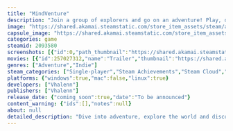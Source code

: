 ```yaml
---
title: "MindVenture"
description: "Join a group of explorers and go on an adventure! Play, discover and create your own adventures to share with your friends."
image: "https://shared.akamai.steamstatic.com/store_item_assets/steam/apps/2093580/header.jpg?t=1729600449"
capsule_image: "https://shared.akamai.steamstatic.com/store_item_assets/steam/apps/2093580/capsule_231x87.jpg?t=1729600449"
categories: game
steamid: 2093580
screenshots: [{"id":0,"path_thumbnail":"https://shared.akamai.steamstatic.com/store_item_assets/steam/apps/2093580/ss_0356bf27f08cba21b8ee43a8d6d82560279475a3.600x338.jpg?t=1729600449","path_full":"https://shared.akamai.steamstatic.com/store_item_assets/steam/apps/2093580/ss_0356bf27f08cba21b8ee43a8d6d82560279475a3.1920x1080.jpg?t=1729600449"},{"id":1,"path_thumbnail":"https://shared.akamai.steamstatic.com/store_item_assets/steam/apps/2093580/ss_e626dec037c7c7edb0a18c83c7694a10d0315c5f.600x338.jpg?t=1729600449","path_full":"https://shared.akamai.steamstatic.com/store_item_assets/steam/apps/2093580/ss_e626dec037c7c7edb0a18c83c7694a10d0315c5f.1920x1080.jpg?t=1729600449"},{"id":5,"path_thumbnail":"https://shared.akamai.steamstatic.com/store_item_assets/steam/apps/2093580/ss_e82fdf064ded64fbb6999dc5896ad0f647321730.600x338.jpg?t=1729600449","path_full":"https://shared.akamai.steamstatic.com/store_item_assets/steam/apps/2093580/ss_e82fdf064ded64fbb6999dc5896ad0f647321730.1920x1080.jpg?t=1729600449"},{"id":6,"path_thumbnail":"https://shared.akamai.steamstatic.com/store_item_assets/steam/apps/2093580/ss_9d164466b8867897349e57137bd2b75afd4e8c81.600x338.jpg?t=1729600449","path_full":"https://shared.akamai.steamstatic.com/store_item_assets/steam/apps/2093580/ss_9d164466b8867897349e57137bd2b75afd4e8c81.1920x1080.jpg?t=1729600449"},{"id":7,"path_thumbnail":"https://shared.akamai.steamstatic.com/store_item_assets/steam/apps/2093580/ss_fac6f4b8e840bf354fd7143a4bf02c8dc784b544.600x338.jpg?t=1729600449","path_full":"https://shared.akamai.steamstatic.com/store_item_assets/steam/apps/2093580/ss_fac6f4b8e840bf354fd7143a4bf02c8dc784b544.1920x1080.jpg?t=1729600449"}]
movies: [{"id":257027312,"name":"Trailer","thumbnail":"https://shared.akamai.steamstatic.com/store_item_assets/steam/apps/257027312/movie.293x165.jpg?t=1717164184","webm":{"480":"http://video.akamai.steamstatic.com/store_trailers/257027312/movie480_vp9.webm?t=1717164184","max":"http://video.akamai.steamstatic.com/store_trailers/257027312/movie_max_vp9.webm?t=1717164184"},"mp4":{"480":"http://video.akamai.steamstatic.com/store_trailers/257027312/movie480.mp4?t=1717164184","max":"http://video.akamai.steamstatic.com/store_trailers/257027312/movie_max.mp4?t=1717164184"},"highlight":true}]
genres: ["Adventure","Indie"]
steam_categories: ["Single-player","Steam Achievements","Steam Cloud","Includes level editor"]
platforms: {"windows":true,"mac":false,"linux":true}
developers: ["Vhalenn"]
publishers: ["Vhalenn"]
release_date: {"coming_soon":true,"date":"To be announced"}
content_warning: {"ids":[],"notes":null}
about: null
detailed_description: "Dive into adventure, explore the world and discover its secrets. You are part of a group of explorers that travels the world and help others seeking for answers.<h2 class=\"bb_tag\">Evolve your base camp</h2>Upgrade your base with what you bring from your missions: build new buildings, plant trees and cook in order to be better prepared for your next adventures. Unlock new team members, make them progress, gaining experience with your team will grant you access to riskier missions!<br><br><br><img class=\"bb_img\" src=\"https://shared.akamai.steamstatic.com/store_item_assets/steam/apps/2093580/extras/MV_gif_banner_run.gif?t=1729600449\" /><h2 class=\"bb_tag\">Unleash your creativity</h2>Discover this powerful level creator and express yourself then share your creations with your friends. Terraform your maps, place trees, props, characters and write their dialogs, quests. You have the power to create any story that you can imagine!<br>⠀<br><br><img class=\"bb_img\" src=\"https://shared.akamai.steamstatic.com/store_item_assets/steam/apps/2093580/extras/MV_desc_02.png?t=1729600449\" /><h2 class=\"bb_tag\">A mysterious world</h2>Discover a peaceful world after the chaos, a huge catastrophe has fragmented the world into islands. Now, people live in peace but still need your assistance, help them, explore enigmatic temples and perhaps uncover long-forgotten secrets! You have a lot to learn to understand what happened before you.<br><br><br><img class=\"bb_img\" src=\"https://shared.akamai.steamstatic.com/store_item_assets/steam/apps/2093580/extras/MV_desc_03.png?t=1729600449\" />"
---
```


